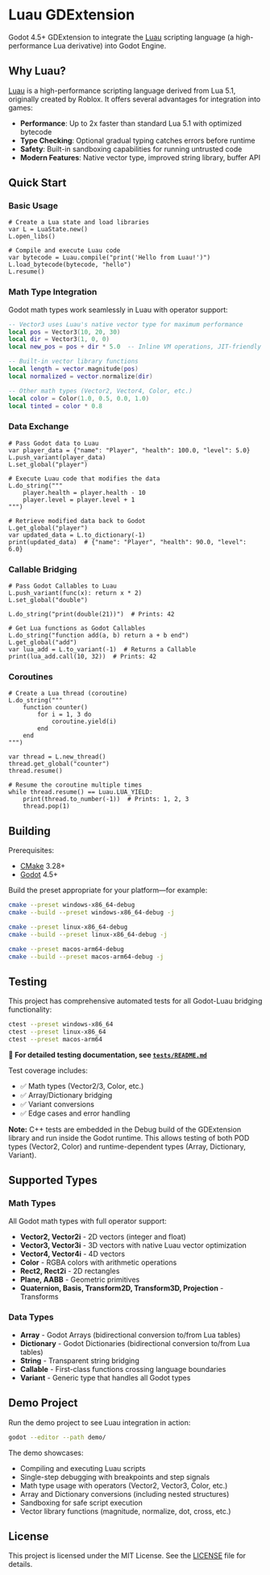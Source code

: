 # Luau GDExtension

Godot 4.5+ GDExtension to integrate the [Luau](https://luau.org/) scripting
language (a high-performance Lua derivative) into Godot Engine.

## Why Luau?

[Luau](https://luau.org/) is a high-performance scripting language derived from
Lua 5.1, originally created by Roblox. It offers several advantages for
integration into games:

- **Performance**: Up to 2x faster than standard Lua 5.1 with optimized bytecode
- **Type Checking**: Optional gradual typing catches errors before runtime
- **Safety**: Built-in sandboxing capabilities for running untrusted code
- **Modern Features**: Native vector type, improved string library, buffer API

## Quick Start

### Basic Usage

```gdscript
# Create a Lua state and load libraries
var L = LuaState.new()
L.open_libs()

# Compile and execute Luau code
var bytecode = Luau.compile("print('Hello from Luau!')")
L.load_bytecode(bytecode, "hello")
L.resume()
```

### Math Type Integration

Godot math types work seamlessly in Luau with operator support:

```lua
-- Vector3 uses Luau's native vector type for maximum performance
local pos = Vector3(10, 20, 30)
local dir = Vector3(1, 0, 0)
local new_pos = pos + dir * 5.0  -- Inline VM operations, JIT-friendly

-- Built-in vector library functions
local length = vector.magnitude(pos)
local normalized = vector.normalize(dir)

-- Other math types (Vector2, Vector4, Color, etc.)
local color = Color(1.0, 0.5, 0.0, 1.0)
local tinted = color * 0.8
```

### Data Exchange

```gdscript
# Pass Godot data to Luau
var player_data = {"name": "Player", "health": 100.0, "level": 5.0}
L.push_variant(player_data)
L.set_global("player")

# Execute Luau code that modifies the data
L.do_string("""
    player.health = player.health - 10
    player.level = player.level + 1
""")

# Retrieve modified data back to Godot
L.get_global("player")
var updated_data = L.to_dictionary(-1)
print(updated_data)  # {"name": "Player", "health": 90.0, "level": 6.0}
```

### Callable Bridging

```gdscript
# Pass Godot Callables to Luau
L.push_variant(func(x): return x * 2)
L.set_global("double")

L.do_string("print(double(21))")  # Prints: 42

# Get Lua functions as Godot Callables
L.do_string("function add(a, b) return a + b end")
L.get_global("add")
var lua_add = L.to_variant(-1)  # Returns a Callable
print(lua_add.call(10, 32))  # Prints: 42
```

### Coroutines

```gdscript
# Create a Lua thread (coroutine)
L.do_string("""
    function counter()
        for i = 1, 3 do
            coroutine.yield(i)
        end
    end
""")

var thread = L.new_thread()
thread.get_global("counter")
thread.resume()

# Resume the coroutine multiple times
while thread.resume() == Luau.LUA_YIELD:
    print(thread.to_number(-1))  # Prints: 1, 2, 3
    thread.pop(1)
```

## Building

Prerequisites:

- [CMake](https://cmake.org/) 3.28+
- [Godot](https://godotengine.org) 4.5+

Build the preset appropriate for your platform—for example:

```bash
cmake --preset windows-x86_64-debug
cmake --build --preset windows-x86_64-debug -j
```

```bash
cmake --preset linux-x86_64-debug
cmake --build --preset linux-x86_64-debug -j
```

```bash
cmake --preset macos-arm64-debug
cmake --build --preset macos-arm64-debug -j
```

## Testing

This project has comprehensive automated tests for all Godot-Luau bridging
functionality:

```bash
ctest --preset windows-x86_64
ctest --preset linux-x86_64
ctest --preset macos-arm64
```

**📖 For detailed testing documentation, see
[`tests/README.md`](tests/README.md)**

Test coverage includes:

- ✅ Math types (Vector2/3, Color, etc.)
- ✅ Array/Dictionary bridging
- ✅ Variant conversions
- ✅ Edge cases and error handling

**Note:** C++ tests are embedded in the Debug build of the GDExtension library
and run inside the Godot runtime. This allows testing of both POD types
(Vector2, Color) and runtime-dependent types (Array, Dictionary, Variant).

## Supported Types

### Math Types

All Godot math types with full operator support:

- **Vector2, Vector2i** - 2D vectors (integer and float)
- **Vector3, Vector3i** - 3D vectors with native Luau vector optimization
- **Vector4, Vector4i** - 4D vectors
- **Color** - RGBA colors with arithmetic operations
- **Rect2, Rect2i** - 2D rectangles
- **Plane, AABB** - Geometric primitives
- **Quaternion, Basis, Transform2D, Transform3D, Projection** - Transforms

### Data Types

- **Array** - Godot Arrays (bidirectional conversion to/from Lua tables)
- **Dictionary** - Godot Dictionaries (bidirectional conversion to/from Lua tables)
- **String** - Transparent string bridging
- **Callable** - First-class functions crossing language boundaries
- **Variant** - Generic type that handles all Godot types

## Demo Project

Run the demo project to see Luau integration in action:

```bash
godot --editor --path demo/
```

The demo showcases:

- Compiling and executing Luau scripts
- Single-step debugging with breakpoints and step signals
- Math type usage with operators (Vector2, Vector3, Color, etc.)
- Array and Dictionary conversions (including nested structures)
- Sandboxing for safe script execution
- Vector library functions (magnitude, normalize, dot, cross, etc.)

## License

This project is licensed under the MIT License. See the [LICENSE](LICENSE) file for details.
